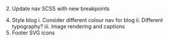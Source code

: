 <!-- 1. Find good breakpoint mixin -->
2. Update nav SCSS with new breakpoints
<!-- 3. Get nav working -->
4. Style blog
  i. Consider different colour nav for blog
  ii. Different typography?
  iii. Image rendering and captions
5. Footer SVG icons